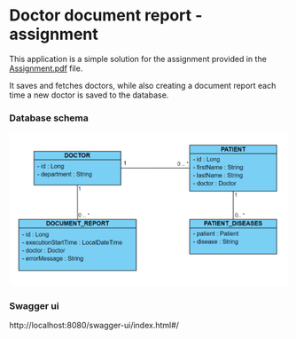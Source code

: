 # Doctor document report - assignment

This application is a simple solution for the assignment provided in the [Assignment.pdf](docs/Assignment.pdf)
file. 

It saves and fetches doctors, while also creating a document report each time a new doctor is saved to the database.  

### Database schema

![Database schema](docs/db.png)

### Swagger ui
http://localhost:8080/swagger-ui/index.html#/